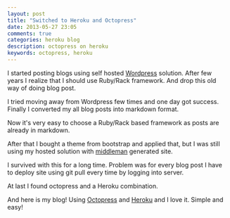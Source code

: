 ```yaml
---
layout: post
title: "Switched to Heroku and Octopress"
date: 2013-05-27 23:05
comments: true
categories: heroku blog
description: octopress on heroku
keywords: octopress, heroku
---
```


I started posting blogs using self hosted <a href="http://wordpress.org/">Wordpress</a> solution. After few years I realize that I should use Ruby/Rack framework. And drop this old way of doing blog post.

I tried moving away from Wordpress few times and one day got success. Finally I converted my all blog posts into markdown format.

Now it's very easy to choose a Ruby/Rack based framework as posts are already in markdown.

After that I bought a theme from bootstrap and applied that, but I was still using my hosted solution with <a href="http://middlemanapp.com/">middleman</a> generated site.

I survived with this for a long time. Problem was for every blog post I have to deploy site using git pull every time by logging into server.

At last I found octopress and a Heroku combination.

And here is my blog! Using <a href="http://octopress.org/">Octopress</a> and <a href="http://octopress.org/">Heroku</a> and I love it. Simple and easy!
